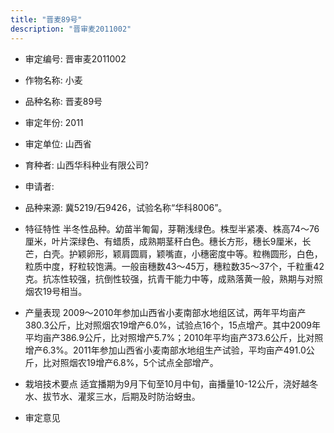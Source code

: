 ```yaml
---
title: "晋麦89号"
description: "晋审麦2011002"
---
```

* 审定编号:  晋审麦2011002

*  作物名称:  小麦

*  品种名称:  晋麦89号

*  审定年份:  2011

*  审定单位:  山西省

* 育种者:  山西华科种业有限公司?

*  申请者:  

*  品种来源:  冀5219/石9426，试验名称“华科8006”。

*  特征特性
半冬性品种。幼苗半匍匐，芽鞘浅绿色。株型半紧凑、株高74～76厘米，叶片深绿色、有蜡质，成熟期茎秆白色。穗长方形，穗长9厘米，长芒，白壳。护颖卵形，颖肩圆肩，颖嘴直，小穗密度中等。粒椭圆形，白色，粒质中度，籽粒较饱满。一般亩穗数43～45万，穗粒数35～37个，千粒重42克。抗冻性较强，抗倒性较强，抗青干能力中等，成熟落黄一般，熟期与对照烟农19号相当。

*  产量表现
2009～2010年参加山西省小麦南部水地组区试，两年平均亩产380.3公斤，比对照烟农19增产6.0%，试验点16个，15点增产。其中2009年平均亩产386.9公斤，比对照增产5.7%；2010年平均亩产373.6公斤，比对照增产6.3%。2011年参加山西省小麦南部水地组生产试验，平均亩产491.0公斤，比对照烟农19增产6.8%，5个试点全部增产。

*  栽培技术要点
适宜播期为9月下旬至10月中旬，亩播量10-12公斤，浇好越冬水、拔节水、灌浆三水，后期及时防治蚜虫。

*  审定意见

